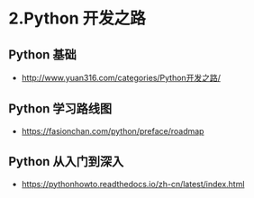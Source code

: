 # 2.Python 开发之路

## Python 基础

- http://www.yuan316.com/categories/Python开发之路/

## Python 学习路线图

- https://fasionchan.com/python/preface/roadmap

## Python 从入门到深入

- https://pythonhowto.readthedocs.io/zh-cn/latest/index.html
